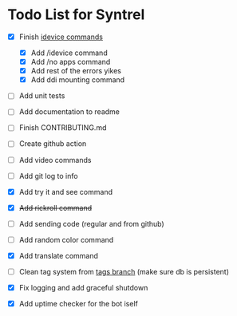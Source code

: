 # Todo List for Syntrel

- [x] Finish [idevice commands](https://github.com/jkcoxson/idevice/blob/master/idevice/src/lib.rs#L522)
  - [x] Add /idevice command
  - [x] Add /no apps command
  - [x] Add rest of the errors yikes
  - [x] Add ddi mounting command

- [ ] Add unit tests

- [ ] Add documentation to readme

- [ ] Finish CONTRIBUTING.md

- [ ] Create github action 

- [ ] Add video commands

- [ ] Add git log to info 

- [x] Add try it and see command

- [x] ~~Add rickroll command~~

- [ ] Add sending code (regular and from github)

- [ ] Add random color command

- [x] Add translate command

- [ ] Clean tag system from [tags branch](https://github.com/neoarz/Syntrel/tree/tags) (make sure db is persistent)

- [x] Fix logging and add graceful shutdown

- [x] Add uptime checker for the bot iself 

